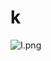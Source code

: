 # k

![I.png](https://github.com/Tan12d/Oracle-Database-Problems/assets/100254217/326fc9f9-236b-4126-85dd-bcb02d34395c)
